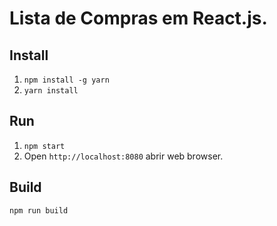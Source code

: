 # Lista de Compras em React.js.

## Install

1. `npm install -g yarn`
2. `yarn install`

## Run

1. `npm start`
2. Open `http://localhost:8080` abrir web browser.

## Build

`npm run build`
